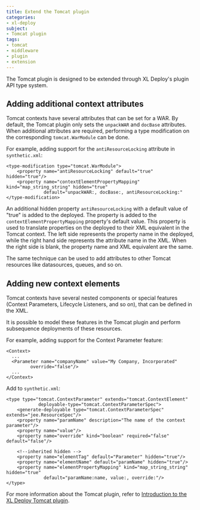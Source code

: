 ```yaml
---
title: Extend the Tomcat plugin
categories:
- xl-deploy
subject:
- Tomcat plugin
tags:
- tomcat
- middleware
- plugin
- extension
---
```


The Tomcat plugin is designed to be extended through XL Deploy's plugin API type system.

## Adding additional context attributes

Tomcat contexts have several attributes that can be set for a WAR. By default, the Tomcat plugin only sets the `unpackWAR` and `docBase` attributes. When additional attributes are required, performing a type modification on the corresponding `tomcat.WarModule` can be done.

For example, adding support for the `antiResourceLocking` attribute in `synthetic.xml`:

	<type-modification type="tomcat.WarModule">
	    <property name="antiResourceLocking" default="true" hidden="true"/>
        <property name="contextElementPropertyMapping" kind="map_string_string" hidden="true"
                  default="unpackWAR:, docBase:, antiResourceLocking:"
	</type-modification>

An additional hidden property `antiResourceLocking` with a default value of "true" is added to the deployed. The property is added to the `contextElementPropertyMapping` property's default value. This property is used to translate properties on the deployed to their XML equivalent in the Tomcat context. The left side represents the property name in the deployed, while the right hand side represents the attribute name in the XML. When the right side is blank, the property name and XML equivalent are the same.

The same technique can be used to add attributes to other Tomcat resources like datasources, queues, and so on.

## Adding new context elements

Tomcat contexts have several nested components or special features (Context Parameters, Lifecycle Listeners, and so on), that can be defined in the XML.

It is possible to model these features in the Tomcat plugin and perform subsequence deployments of these resources.

For example, adding support for the Context Parameter feature:

    <Context>
      ...
      <Parameter name="companyName" value="My Company, Incorporated"
             override="false"/>
      ...
    </Context>

Add to `synthetic.xml`:

	<type type="tomcat.ContextParameter" extends="tomcat.ContextElement"
	            deployable-type="tomcat.ContextParameterSpec">
        <generate-deployable type="tomcat.ContextParameterSpec" extends="jee.ResourceSpec"/>
        <property name="paramName" description="The name of the context parameter"/>
        <property name="value"/>
        <property name="override" kind="boolean" required="false" default="false"/>

        <!--inherited hidden -->
        <property name="elementTag" default="Parameter" hidden="true"/>
        <property name="elementName" default="paramName" hidden="true"/>
        <property name="elementPropertyMapping" kind="map_string_string" hidden="true"
                  default="paramName:name, value:, override:"/>
    </type>

For more information about the Tomcat plugin, refer to [Introduction to the XL Deploy Tomcat plugin](/xl-deploy/concept/introduction-to-the-xl-deploy-tomcat-plugin.html).
